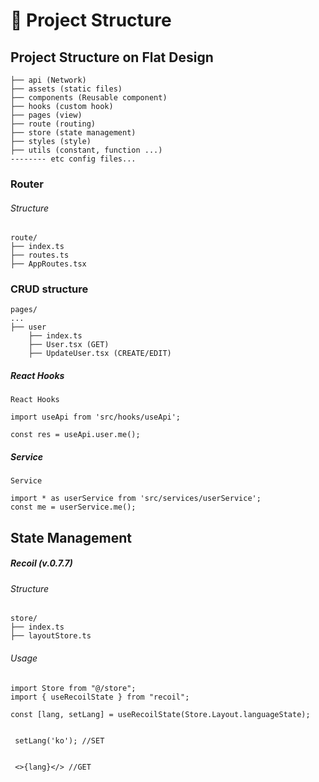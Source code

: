 # 🍺 Project Structure

## Project Structure on Flat Design

```
├── api (Network)
├── assets (static files)
├── components (Reusable component)
├── hooks (custom hook)
├── pages (view)
├── route (routing)
├── store (state management)
├── styles (style)
├── utils (constant, function ...)
-------- etc config files...
```

### Router

###### Structure

```
route/
├── index.ts
├── routes.ts
├── AppRoutes.tsx
```

### CRUD structure

```
pages/
...
├── user
    ├── index.ts
    ├── User.tsx (GET)
    ├── UpdateUser.tsx (CREATE/EDIT)

```

##### React Hooks

```
React Hooks

import useApi from 'src/hooks/useApi';

const res = useApi.user.me();
```

##### Service

```
Service

import * as userService from 'src/services/userService';
const me = userService.me();
```

## State Management

##### Recoil (v.0.7.7)

###### Structure

```
store/
├── index.ts
├── layoutStore.ts
```

###### Usage

```
import Store from "@/store";
import { useRecoilState } from "recoil";

const [lang, setLang] = useRecoilState(Store.Layout.languageState);


 setLang('ko'); //SET


 <>{lang}</> //GET
```
